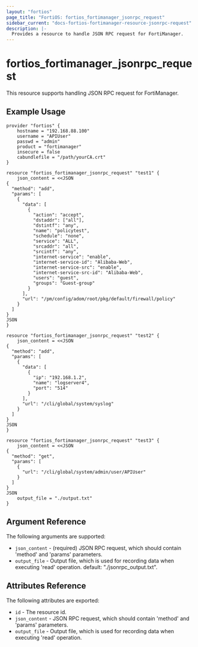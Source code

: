 ```yaml
---
layout: "fortios"
page_title: "FortiOS: fortios_fortimanager_jsonrpc_request"
sidebar_current: "docs-fortios-fortimanager-resource-jsonrpc-request"
description: |-
  Provides a resource to handle JSON RPC request for FortiManager.
---
```


# fortios_fortimanager_jsonrpc_request
This resource supports handling JSON RPC request for FortiManager.

## Example Usage
```hcl
provider "fortios" {
	hostname = "192.168.88.100"
	username = "APIUser"
	passwd = "admin"
	product = "fortimanager"
	insecure = false
	cabundlefile = "/path/yourCA.crt"
}

resource "fortios_fortimanager_jsonrpc_request" "test1" {
	json_content = <<JSON
{
  "method": "add",
  "params": [
    {
      "data": [
        {
          "action": "accept",
          "dstaddr": ["all"],
          "dstintf": "any",
          "name": "policytest",
          "schedule": "none",
          "service": "ALL",
          "srcaddr": "all",
          "srcintf": "any",
          "internet-service": "enable",
          "internet-service-id": "Alibaba-Web",
          "internet-service-src": "enable",
          "internet-service-src-id": "Alibaba-Web",
          "users": "guest",
          "groups": "Guest-group"
        }
      ],
      "url": "/pm/config/adom/root/pkg/default/firewall/policy"
    }
  ]
}
JSON
}

resource "fortios_fortimanager_jsonrpc_request" "test2" {
	json_content = <<JSON
{
  "method": "add",
  "params": [
    {
      "data": [
        {
          "ip": "192.168.1.2",
          "name": "logserver4",
          "port": "514"
        }
      ],
      "url": "/cli/global/system/syslog"
    }
  ]
}
JSON
}

resource "fortios_fortimanager_jsonrpc_request" "test3" {
	json_content = <<JSON
{
  "method": "get",
  "params": [
    {
      "url": "/cli/global/system/admin/user/APIUser"
    }
  ]
}
JSON
	output_file = "./output.txt"
}
```

## Argument Reference
The following arguments are supported:

* `json_content` - (required) JSON RPC request, which should contain 'method' and 'params' parameters.
* `output_file` - Output file, which is used for recording data when executing 'read' operation. default: "./jsonrpc_output.txt".

## Attributes Reference
The following attributes are exported:

* `id` - The resource id.
* `json_content` - JSON RPC request, which should contain 'method' and 'params' parameters.
* `output_file` - Output file, which is used for recording data when executing 'read' operation.
